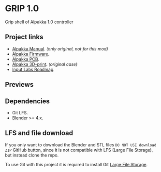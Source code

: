 # GRIP 1.0

Grip shell of Alpakka 1.0 controller
## Project links
- [Alpakka Manual](https://inputlabs.io/devices/alpakka/manual). _(only original, not for this mod)_
- [Alpakka Firmware](https://github.com/inputlabs/alpakka_firmware).
- [Alpakka PCB](https://github.com/inputlabs/alpakka_pcb).
- [Alpakka 3D-print](https://github.com/inputlabs/alpakka_case). _(original case)_
- [Input Labs Roadmap](https://github.com/orgs/inputlabs/projects/2/views/2).

## Previews


## Dependencies
- Git LFS.
- Blender >= 4.x.

## LFS and file download
If you only want to download the Blender and STL files `DO NOT USE download ZIP` GitHub button, since it is not compatible with LFS (Large File Storage), but instead clone the repo.

To use Git with this project it is required to install Git [Large File Storage](https://git-lfs.github.com).




